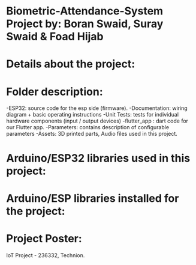 # Biometric-Attendance-System Project by: Boran Swaid, Suray Swaid & Foad Hijab

# Details about the project:

# Folder description:
-ESP32: source code for the esp side (firmware).
-Documentation: wiring diagram + basic operating instructions
-Unit Tests: tests for individual hardware components (input / output devices)
-flutter_app : dart code for our Flutter app.
-Parameters: contains description of configurable parameters
-Assets: 3D printed parts, Audio files used in this project.

# Arduino/ESP32 libraries used in this project:

# Arduino/ESP libraries installed for the project:

# Project Poster:



IoT Project - 236332, Technion.

